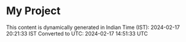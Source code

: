 # My Project

This content is dynamically generated in Indian Time (IST): 2024-02-17 20:21:33 IST
Converted to UTC: 2024-02-17 14:51:33 UTC
